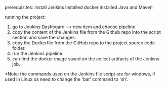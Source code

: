 prerequisites:
install Jenkins
installed docker
installed Java and Maven

running the project:
1. go to Jenkins Dashboard --> new item and choose pipeline.
2. copy the content of the Jenkins file from the Github repo into the script section and save the changes.
3. copy the Dockerfile from the GitHub repo to the project source code folder.
4. run the Jenkins pipeline.
5. can find the docker image saved on the collect artifacts of the Jenkins job.

*Note: the commands used on the Jenkins file script are for windows, if used in Linux os need to change the 'bat' command to 'sh'.

